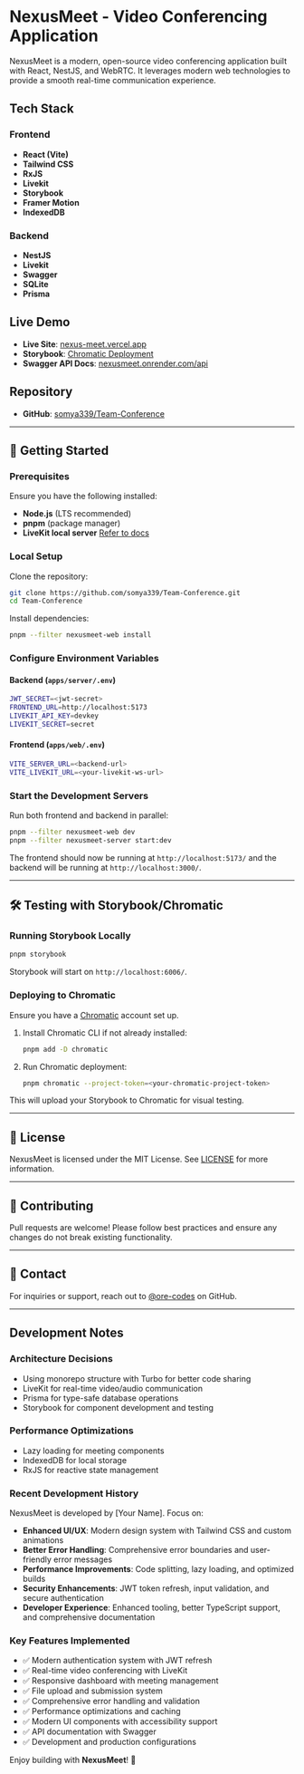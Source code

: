 # NexusMeet - Video Conferencing Application

NexusMeet is a modern, open-source video conferencing application built with React, NestJS, and WebRTC. It leverages modern web technologies to provide a smooth real-time communication experience.

## Tech Stack

### Frontend
- **React (Vite)**
- **Tailwind CSS**
- **RxJS**
- **Livekit**
- **Storybook**
- **Framer Motion**
- **IndexedDB**

### Backend
- **NestJS**
- **Livekit**
- **Swagger**
- **SQLite**
- **Prisma**

## Live Demo
- **Live Site**: [nexus-meet.vercel.app](https://nexus-meet.vercel.app/signin)
- **Storybook**: [Chromatic Deployment](https://67b58226c871a884bc89a90b-oyibqdsbtl.chromatic.com)
- **Swagger API Docs**: [nexusmeet.onrender.com/api](https://nexusmeet.onrender.com/api)

## Repository
- **GitHub**: [somya339/Team-Conference](https://github.com/somya339/Team-Conference)

---

## 🚀 Getting Started

### Prerequisites
Ensure you have the following installed:
- **Node.js** (LTS recommended)
- **pnpm** (package manager)
- **LiveKit local server** [Refer to docs](https://docs.livekit.io/home/self-hosting/local/)

### Local Setup

Clone the repository:
```sh
git clone https://github.com/somya339/Team-Conference.git
cd Team-Conference
```

Install dependencies:
```sh
pnpm --filter nexusmeet-web install
```

### Configure Environment Variables

#### Backend (`apps/server/.env`)
```sh
JWT_SECRET=<jwt-secret>
FRONTEND_URL=http://localhost:5173
LIVEKIT_API_KEY=devkey
LIVEKIT_SECRET=secret
```

#### Frontend (`apps/web/.env`)
```sh
VITE_SERVER_URL=<backend-url>
VITE_LIVEKIT_URL=<your-livekit-ws-url>
```

### Start the Development Servers
Run both frontend and backend in parallel:
```sh
pnpm --filter nexusmeet-web dev
pnpm --filter nexusmeet-server start:dev
```

The frontend should now be running at `http://localhost:5173/` and the backend will be running at `http://localhost:3000/`.

---

## 🛠 Testing with Storybook/Chromatic

### Running Storybook Locally
```sh
pnpm storybook
```
Storybook will start on `http://localhost:6006/`.

### Deploying to Chromatic
Ensure you have a [Chromatic](https://www.chromatic.com/) account set up.

1. Install Chromatic CLI if not already installed:
   ```sh
   pnpm add -D chromatic
   ```
2. Run Chromatic deployment:
   ```sh
   pnpm chromatic --project-token=<your-chromatic-project-token>
   ```

This will upload your Storybook to Chromatic for visual testing.

---

## 📜 License
NexusMeet is licensed under the MIT License. See [LICENSE](LICENSE) for more information.

---

## 🤝 Contributing
Pull requests are welcome! Please follow best practices and ensure any changes do not break existing functionality.

---

## 📧 Contact
For inquiries or support, reach out to [@ore-codes](https://github.com/ore-codes) on GitHub.

---

## Development Notes

### Architecture Decisions
- Using monorepo structure with Turbo for better code sharing
- LiveKit for real-time video/audio communication
- Prisma for type-safe database operations
- Storybook for component development and testing

### Performance Optimizations
- Lazy loading for meeting components
- IndexedDB for local storage
- RxJS for reactive state management

### Recent Development History
NexusMeet is developed by [Your Name]. Focus on:
- **Enhanced UI/UX**: Modern design system with Tailwind CSS and custom animations
- **Better Error Handling**: Comprehensive error boundaries and user-friendly error messages
- **Performance Improvements**: Code splitting, lazy loading, and optimized builds
- **Security Enhancements**: JWT token refresh, input validation, and secure authentication
- **Developer Experience**: Enhanced tooling, better TypeScript support, and comprehensive documentation

### Key Features Implemented
- ✅ Modern authentication system with JWT refresh
- ✅ Real-time video conferencing with LiveKit
- ✅ Responsive dashboard with meeting management
- ✅ File upload and submission system
- ✅ Comprehensive error handling and validation
- ✅ Performance optimizations and caching
- ✅ Modern UI components with accessibility support
- ✅ API documentation with Swagger
- ✅ Development and production configurations

Enjoy building with **NexusMeet**! 🚀

